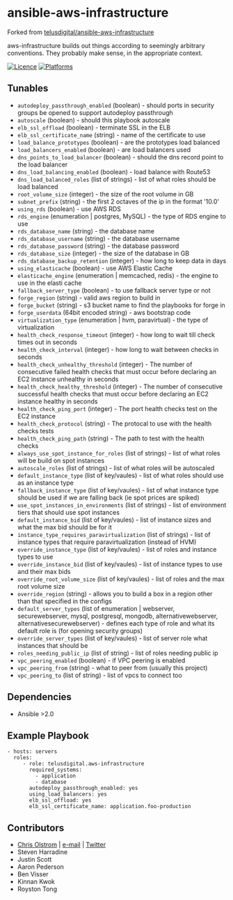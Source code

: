 # ansible-aws-infrastructure

Forked from [telusdigital/ansible-aws-infrastructure](https://github.com/telusdigital/ansible-aws-infrastructure)

aws-infrastructure builds out things according to seemingly arbitrary conventions. They probably make sense, in the appropriate context.

[![Licence](https://img.shields.io/badge/Licence-MIT-blue.svg)](https://tldrlegal.com/license/mit-license)
[![Platforms](http://img.shields.io/badge/platforms-ubuntu-lightgrey.svg?style=flat)](#)

Tunables
--------
 * `autodeploy_passthrough_enabled` (boolean) - should ports in security groups be opened to support autodeploy passthrough
 * `autoscale` (boolean) - should this playbook autoscale
 * `elb_ssl_offload` (boolean) - terminate SSL in the ELB
 * `elb_ssl_certificate_name` (string) - name of the certificate to use
 * `load_balance_prototypes` (boolean) - are the prototypes load balanced
 * `load_balancers_enabled` (boolean) - are load balancers used
 * `dns_points_to_load_balancer` (boolean) - should the dns record point to the load balancer
 * `dns_load_balancing_enabled` (boolean) - load balance with Route53
 * `dns_load_balanced_roles` (list of strings) - list of what roles should be load balanced
 * `root_volume_size` (integer) - the size of the root volume in GB
 * `subnet_prefix` (string) - the first 2 octaves of the ip in the format '10.0'
 * `using_rds` (boolean) - use AWS RDS
 * `rds_engine` (enumeration | postgres, MySQL) - the type of RDS engine to use
 * `rds_database_name` (string) - the database name
 * `rds_database_username` (string) - the database username
 * `rds_database_password` (string) - the database password
 * `rds_database_size` (integer) - the size of the database in GB
 * `rds_database_backup_retention` (integer) - how long to keep data in days
 * `using_elasticache` (boolean) - use AWS Elastic Cache
 * `elasticache_engine` (enumeration | memcached, redis) - the engine to use in the elasti cache
 * `fallback_server_type` (boolean) - to use fallback server type or not
 * `forge_region` (string) - valid aws region to build in
 * `forge_bucket` (string) - s3 bucket name to find the playbooks for forge in
 * `forge_userdata` (64bit encoded string) - aws bootstrap code
 * `virtualization_type` (enumeration | hvm, paravirtual) - the type of virtualization
 * `health_check_response_timeout` (integer) - how long to wait till check times out in seconds
 * `health_check_interval` (integer) - how long to wait between checks in seconds
 * `health_check_unhealthy_threshold` (integer) - The number of consecutive failed health checks that must occur before declaring an EC2 instance unhealthy in seconds
 * `health_check_healthy_threshold` (integer) - The number of consecutive successful health checks that must occur before declaring an EC2 instance healthy in seconds
 * `health_check_ping_port` (integer) - The port health checks test on the EC2 instance
 * `health_check_protocol` (string) - The protocal to use with the health checks tests
 * `health_check_ping_path` (string) - The path to test with the health checks
 * `always_use_spot_instance_for_roles` (list of strings) - list of what roles will be build on spot instances
 * `autoscale_roles` (list of strings) - list of what roles will be autoscaled
 * `default_instance_type` (list of key/vaules) - list of what roles should use as an instance type
 * `fallback_instance_type` (list of key/vaules) - list of what instance type should be used if we are falling back (ie spot prices are spiked)
 * `use_spot_instances_in_environments` (list of strings) - list of environment tiers that should use spot instances
 * `default_instance_bid` (list of key/vaules) - list of instance sizes and what the max bid should be for it
 * `instance_type_requires_paravirtualization` (list of strings) - list of instance types that require paravirtualization (instead of HVM)
 * `override_instance_type` (list of key/vaules) - list of roles and instance types to use
 * `override_instance_bid` (list of key/vaules) - list of instance types to use and their max bids
 * `override_root_volume_size` (list of key/vaules) - list of roles and the max root volume size
 * `override_region` (string) - allows you to build a box in a region other than that specified in the configs
 * `default_server_types` (list of enumeration | webserver, securewebserver, mysql, postgresql, mongodb, alternativewebserver, alternativesecurewebserver) - defines each type of role and what its default role is (for opening security groups)
 * `override_server_types` (list of key/vaules) - list of server role what instances that should be
 * `roles_needing_public_ip` (list of string) - list of roles needing public ip
 * `vpc_peering_enabled` (boolean) - if VPC peering is enabled
 * `vpc_peering_from` (string) - what to peer from (usually this project)
 * `vpc_peering_to` (list of string) - list of vpcs to connect too

Dependencies
------------
- Ansible >2.0

Example Playbook
----------------
    - hosts: servers
      roles:
         - role: telusdigital.aws-infrastructure
           required_systems:
             - application
             - database
           autodeploy_passthrough_enabled: yes
           using_load_balancers: yes
           elb_ssl_offload: yes
           elb_ssl_certificate_name: application.foo-production

Contributors
------------
* [Chris Olstrom](https://colstrom.github.io/) | [e-mail](mailto:chris@olstrom.com) | [Twitter](https://twitter.com/ChrisOlstrom)
* Steven Harradine
* Justin Scott
* Aaron Pederson
* Ben Visser
* Kinnan Kwok
* Royston Tong
